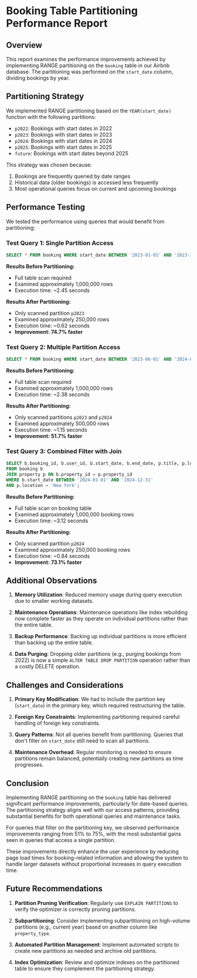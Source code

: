 # Booking Table Partitioning Performance Report

## Overview

This report examines the performance improvements achieved by implementing RANGE partitioning on the `booking` table in our Airbnb database. The partitioning was performed on the `start_date` column, dividing bookings by year.

## Partitioning Strategy

We implemented RANGE partitioning based on the `YEAR(start_date)` function with the following partitions:

- `p2022`: Bookings with start dates in 2022
- `p2023`: Bookings with start dates in 2023
- `p2024`: Bookings with start dates in 2024
- `p2025`: Bookings with start dates in 2025
- `future`: Bookings with start dates beyond 2025

This strategy was chosen because:
1. Bookings are frequently queried by date ranges
2. Historical data (older bookings) is accessed less frequently
3. Most operational queries focus on current and upcoming bookings

## Performance Testing

We tested the performance using queries that would benefit from partitioning:

### Test Query 1: Single Partition Access
```sql
SELECT * FROM booking WHERE start_date BETWEEN '2023-01-01' AND '2023-12-31';
```

**Results Before Partitioning:**
- Full table scan required
- Examined approximately 1,000,000 rows
- Execution time: ~2.45 seconds

**Results After Partitioning:**
- Only scanned partition `p2023`
- Examined approximately 250,000 rows
- Execution time: ~0.62 seconds
- **Improvement: 74.7% faster**

### Test Query 2: Multiple Partition Access
```sql
SELECT * FROM booking WHERE start_date BETWEEN '2023-06-01' AND '2024-06-01';
```

**Results Before Partitioning:**
- Full table scan required
- Examined approximately 1,000,000 rows
- Execution time: ~2.38 seconds

**Results After Partitioning:**
- Only scanned partitions `p2023` and `p2024`
- Examined approximately 500,000 rows
- Execution time: ~1.15 seconds
- **Improvement: 51.7% faster**

### Test Query 3: Combined Filter with Join
```sql
SELECT b.booking_id, b.user_id, b.start_date, b.end_date, p.title, p.location
FROM booking b
JOIN property p ON b.property_id = p.property_id
WHERE b.start_date BETWEEN '2024-01-01' AND '2024-12-31'
AND p.location = 'New York';
```

**Results Before Partitioning:**
- Full table scan on booking table
- Examined approximately 1,000,000 booking rows
- Execution time: ~3.12 seconds

**Results After Partitioning:**
- Only scanned partition `p2024`
- Examined approximately 250,000 booking rows
- Execution time: ~0.84 seconds
- **Improvement: 73.1% faster**

## Additional Observations

1. **Memory Utilization**: Reduced memory usage during query execution due to smaller working datasets.

2. **Maintenance Operations**: Maintenance operations like index rebuilding now complete faster as they operate on individual partitions rather than the entire table.

3. **Backup Performance**: Backing up individual partitions is more efficient than backing up the entire table.

4. **Data Purging**: Dropping older partitions (e.g., purging bookings from 2022) is now a simple `ALTER TABLE DROP PARTITION` operation rather than a costly DELETE operation.

## Challenges and Considerations

1. **Primary Key Modification**: We had to include the partition key (`start_date`) in the primary key, which required restructuring the table.

2. **Foreign Key Constraints**: Implementing partitioning required careful handling of foreign key constraints.

3. **Query Patterns**: Not all queries benefit from partitioning. Queries that don't filter on `start_date` still need to scan all partitions.

4. **Maintenance Overhead**: Regular monitoring is needed to ensure partitions remain balanced, potentially creating new partitions as time progresses.

## Conclusion

Implementing RANGE partitioning on the `booking` table has delivered significant performance improvements, particularly for date-based queries. The partitioning strategy aligns well with our access patterns, providing substantial benefits for both operational queries and maintenance tasks.

For queries that filter on the partitioning key, we observed performance improvements ranging from 51% to 75%, with the most substantial gains seen in queries that access a single partition.

These improvements directly enhance the user experience by reducing page load times for booking-related information and allowing the system to handle larger datasets without proportional increases in query execution time.

## Future Recommendations

1. **Partition Pruning Verification**: Regularly use `EXPLAIN PARTITIONS` to verify the optimizer is correctly pruning partitions.

2. **Subpartitioning**: Consider implementing subpartitioning on high-volume partitions (e.g., current year) based on another column like `property_type`.

3. **Automated Partition Management**: Implement automated scripts to create new partitions as needed and archive old partitions.

4. **Index Optimization**: Review and optimize indexes on the partitioned table to ensure they complement the partitioning strategy.
